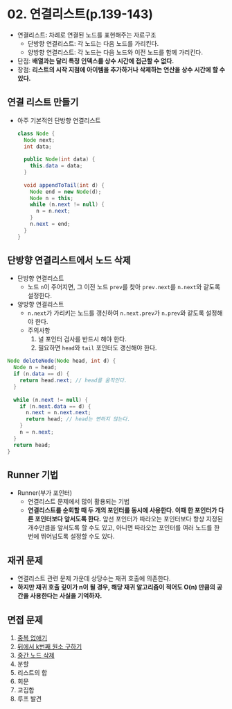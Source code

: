 # 02. 연결리스트(p.139-143)

- 연결리스트: 차례로 연결된 노드를 표현해주는 자료구조
  - 단방향 연결리스트: 각 노드는 다음 노드를 가리킨다.
  - 양방향 연결리스트: 각 노드는 다음 노드와 이전 노드를 함께 가리킨다.
- 단점: **배열과는 달리 특정 인덱스를 상수 시간에 접근할 수 없다.**
- 장점: **리스트의 시작 지점에 아이템을 추가하거나 삭제하는 연산을 상수 시간에 할 수 있다.**



## 연결 리스트 만들기

- 아주 기본적인 단방향 연결리스트

  ```java
  class Node {
    Node next;
    int data;
    
    public Node(int data) {
      this.data = data;
    }
    
    void appendToTail(int d) {
      Node end = new Node(d);
      Node n = this;
      while (n.next != null) {
        n = n.next;
      }
      n.next = end;
    }
  }
  ```



## 단방향 연결리스트에서 노드 삭제

- 단방향 연결리스트
  - 노드 `n`이 주어지면, 그 이전 노드 `prev`를 찾아 `prev.next`를 `n.next`와 같도록 설정한다.
- 양방향 연결리스트
  - `n.next`가 가리키는 노드를 갱신하여 `n.next.prev`가 `n.prev`와 같도록 설정해야 한다.
  - 주의사항
    1. 널 포인터 검사를 반드시 해야 한다.
    2. 필요하면 `head`와 `tail` 포인터도 갱신해야 한다.

```java
Node deleteNode(Node head, int d) {
  Node n = head;
  if (n.data == d) {
    return head.next; // head를 움직인다.
  }
  
  while (n.next != null) {
    if (n.next.data == d) {
      n.next = n.next.next;
      return head; // head는 변하지 않는다.
    }
    n = n.next;
  }
  return head;
}
```



## Runner 기법

- Runner(부가 포인터)
  - 연결리스트 문제에서 많이 활용되는 기법
  - **연결리스트를 순회할 때 두 개의 포인터를 동시에 사용한다. 이때 한 포인터가 다른 포인터보다 앞서도록 한다.** 앞선 포인터가 따라오는 포인터보다 항상 지정된 개수만큼을 앞서도록 할 수도 있고, 아니면 따라오는 포인터를 여러 노드를 한 번에 뛰어넘도록 설정할 수도 있다.



## 재귀 문제

- 연결리스트 관련 문제 가운데 상당수는 재귀 호출에 의존한다.
- **하지만 재귀 호출 깊이가 n이 될 경우, 해당 재귀 알고리즘이 적어도 O(n) 만큼의 공간을 사용한다는 사실을 기억하자.**



## 면접 문제

1. [중복 없애기](Q1.java)
2. [뒤에서 k번째 원소 구하기](Q2.java)
3. [중간 노드 삭제](Q3.java)
4. 분할
5. 리스트의 합
6. 회문
7. 교집합
8. 루프 발견

